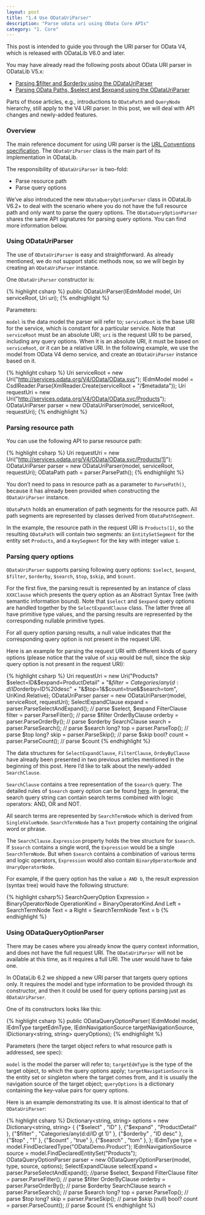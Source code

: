 ```yaml
---
layout: post
title: "1.4 Use ODataUriParser"
description: "Parse odata uri using OData Core APIs"
category: "1. Core"
---
```


This post is intended to guide you through the URI parser for OData V4, which is released with ODataLib V6.0 and later.

You may have already read the following posts about OData URI parser in ODataLib V5.x:

- [Parsing $filter and $orderby using the ODataUriParser](http://blogs.msdn.com/b/alexj/archive/2012/12/06/parsing-filter-and-orderby-using-the-odatauriparser.aspx)
- [Parsing OData Paths, $select and $expand using the ODataUriParser](http://blogs.msdn.com/b/alexj/archive/2013/05/10/parsing-odata-paths-select-and-expand-using-the-odatauriparser.aspx)

Parts of those articles, e.g., introductions to `ODataPath` and `QueryNode` hierarchy, still apply to the V4 URI parser. In this post, we will deal with API changes and newly-added features.

### Overview
The main reference document for using URI parser is the [URL Conventions specification](http://docs.oasis-open.org/odata/odata/v4.0/odata-v4.0-part2-url-conventions.html). The `ODataUriParser` class is the main part of its implementation in ODataLib.

The responsibility of `ODataUriParser` is two-fold:

* Parse resource path
* Parse query options

We’ve also introduced the new `ODataQueryOptionParser` class in ODataLib V6.2+ to deal with the scenario where you do not have the full resource path and only want to parse the query options. The `ODataQueryOptionParser` shares the same API signatures for parsing query options. You can find more information below.

### Using ODataUriParser
The use of `ODataUriParser` is easy and straightforward. As already mentioned, we do not support static methods now, so we will begin by creating an `ODataUriParser` instance.

One `ODataUriParser` constructor is:

{% highlight csharp %}
public ODataUriParser(IEdmModel model, Uri serviceRoot, Uri uri);
{% endhighlight %}

Parameters:

`model` is the data model the parser will refer to; `serviceRoot` is the base URI for the service, which is constant for a particular service. Note that `serviceRoot` must be an absolute URI; `uri` is the request URI to be parsed, including any query options. When it is an absolute URI, it must be based on `serviceRoot`, or it can be a relative URI. In the following example, we use the model from OData V4 demo service, and create an `ODataUriParser` instance based on it.

{% highlight csharp %}
Uri serviceRoot = new Uri("http://services.odata.org/V4/OData/OData.svc");
IEdmModel model = CsdlReader.Parse(XmlReader.Create(serviceRoot + "/$metadata"));
Uri requestUri = new Uri("http://services.odata.org/V4/OData/OData.svc/Products");
ODataUriParser parser = new ODataUriParser(model, serviceRoot, requestUri);
{% endhighlight %}

### Parsing resource path
You can use the following API to parse resource path:

{% highlight csharp %}
Uri requestUri = new Uri("http://services.odata.org/V4/OData/OData.svc/Products(1)");
ODataUriParser parser = new ODataUriParser(model, serviceRoot, requestUri);
ODataPath path = parser.ParsePath();
{% endhighlight %}

You don’t need to pass in resource path as a parameter to `ParsePath()`, because it has already been provided when constructing the `ODataUriParser` instance.

`ODataPath` holds an enumeration of path segments for the resource path. All path segments are represented by classes derived from `ODataPathSegment`.

In the example, the resource path in the request URI is `Products(1)`, so the resulting `ODataPath` will contain two segments: an `EntitySetSegment` for the entity set `Products`, and a `KeySegment` for the key with integer value `1`.

### Parsing query options
`ODataUriParser` supports parsing following query options: `$select`, `$expand`, `$filter`, `$orderby`, `$search`, `$top`, `$skip`, and `$count`.

For the first five, the parsing result is represented by an instance of class `XXXClause` which presents the query option as an Abstract Syntax Tree (with semantic information bound). Note that `$select` and `$expand` query options are handled together by the `SelectExpandClause` class. The latter three all have primitive type values, and the parsing results are represented by the corresponding nullable primitive types.

For all query option parsing results, a null value indicates that the corresponding query option is not present in the request URI.

Here is an example for parsing the request URI with different kinds of query options (please notice that the value of `skip` would be null, since the skip query option is not present in the request URI):

{% highlight csharp %}
Uri requestUri = new Uri("Products?$select=ID&$expand=ProductDetail" +
                         "&$filter=Categories/any(d:d/ID%20gt%201)&$orderby=ID%20desc" +
                         "&$top=1&$count=true&$search=tom",
                         UriKind.Relative);
ODataUriParser parser = new ODataUriParser(model, serviceRoot, requestUri);
SelectExpandClause expand = parser.ParseSelectAndExpand(); // parse $select, $expand
FilterClause filter = parser.ParseFilter();                // parse $filter
OrderByClause orderby = parser.ParseOrderBy();             // parse $orderby
SearchClause search = parser.ParseSearch();                // parse $search
long? top = parser.ParseTop();                             // parse $top
long? skip = parser.ParseSkip();                           // parse $skip
bool? count = parser.ParseCount();                         // parse $count
{% endhighlight %}
 
The data structures for `SelectExpandClause`, `FilterClause`, `OrdeyByClause` have already been presented in two previous articles mentioned in the beginning of this post. Here I’d like to talk about the newly-added `SearchClause`.

`SearchClause` contains a tree representation of the `$search` query. The detailed rules of `$search` query option can be found [here](http://docs.oasis-open.org/odata/odata/v4.0/errata03/os/complete/part2-url-conventions/odata-v4.0-errata03-os-part2-url-conventions-complete.html#_Toc453752364). In general, the search query string can contain search terms combined with logic operators: AND, OR and NOT.

All search terms are represented by `SearchTermNode` which is derived from `SingleValueNode`. `SearchTermNode` has a `Text` property containing the original word or phrase.

The `SearchClause.Expression` property holds the tree structure for `$search`. If `$search` contains a single word, the `Expression` would be a single `SearchTermNode`. But when `$search` contains a combination of various terms and logic operators, `Expression` would also contain `BinaryOperatorNode` and `UnaryOperatorNode`.

For example, if the query option has the value `a AND b`, the result expression (syntax tree) would have the following structure:

{% highlight csharp%}
SearchQueryOption
    Expression = BinaryOperatorNode
                 OperationKind = BinaryOperatorKind.And
                 Left          = SearchTermNode
                                 Text = a
                 Right         = SearchTermNode
                                 Text = b
{% endhighlight %}

### Using ODataQueryOptionParser
There may be cases where you already know the query context information, and does not have the full request URI. The `ODataUriParser` will not be available at this time, as it requires a full URI. The user would have to fake one.

In ODataLib 6.2 we shipped a new URI parser that targets query options only. It requires the model and type information to be provided through its constructor, and then it could be used for query options parsing just as `ODataUriParser`.

One of its constructors looks like this:

{% highlight csharp %}
public ODataQueryOptionParser(
    IEdmModel model,
    IEdmType targetEdmType,
    IEdmNavigationSource targetNavigationSource,
    IDictionary<string, string> queryOptions);
{% endhighlight %}

Parameters (here the target object refers to what resource path is addressed, see spec):

`model` is the model the parser will refer to;
`targetEdmType` is the type of the target object, to which the query options apply;
`targetNavigationSource` is the entity set or singleton where the target comes from, and it is usually the navigation source of the target object;
`queryOptions` is a dictionary containing the key-value pairs for query options.
 
Here is an example demonstrating its use. It is almost identical to that of `ODataUriParser`:

{% highlight csharp %}
Dictionary<string, string> options = new Dictionary<string, string>
{
    {"$select"  , "ID"                          },
    {"$expand"  , "ProductDetail"               },
    {"$filter"  , "Categories/any(d:d/ID gt 1)" },
    {"$orderby" , "ID desc"                     },
    {"$top"     , "1"                           },
    {"$count"   , "true"                        },
    {"$search"  , "tom"                         },
};
IEdmType type = model.FindDeclaredType("ODataDemo.Product");
IEdmNavigationSource source = model.FindDeclaredEntitySet("Products");
ODataQueryOptionParser parser = new ODataQueryOptionParser(model, type, source, options);
SelectExpandClause selectExpand = parser.ParseSelectAndExpand(); //parse $select, $expand
FilterClause filter = parser.ParseFilter();                      // parse $filter
OrderByClause orderby = parser.ParseOrderBy();                   // parse $orderby
SearchClause search = parser.ParseSearch();                      // parse $search
long? top = parser.ParseTop();                                   // parse $top
long? skip = parser.ParseSkip();                                 // parse $skip (null)
bool? count = parser.ParseCount();                               // parse $count
{% endhighlight %}
